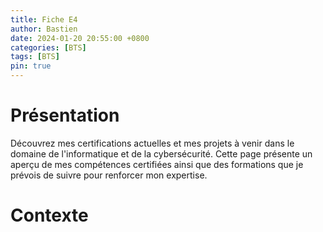 ```yaml
---
title: Fiche E4
author: Bastien
date: 2024-01-20 20:55:00 +0800
categories: [BTS]
tags: [BTS]
pin: true
--- 
```

# Présentation

Découvrez mes certifications actuelles et mes projets à venir dans le domaine de l'informatique et de la cybersécurité. Cette page présente un aperçu de mes compétences certifiées ainsi que des formations que je prévois de suivre pour renforcer mon expertise.

# Contexte
